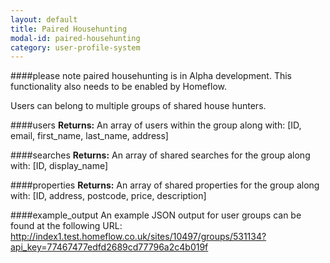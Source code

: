 ```yaml
---
layout: default
title: Paired Househunting
modal-id: paired-househunting
category: user-profile-system
---
```


####please note paired househunting is in Alpha development. This functionality also needs to be enabled by Homeflow.

Users can belong to multiple groups of shared house hunters.

####users
**Returns:** An array of users within the group along with: [ID, email, first_name, last_name, address]

####searches
**Returns:** An array of shared searches for the group along with: [ID, display_name]

####properties
**Returns:** An array of shared properties for the group along with: [ID, address, postcode, price, description]

####example_output
An example JSON output for user groups can be found at the following URL:
http://index1.test.homeflow.co.uk/sites/10497/groups/531134?api_key=77467477edfd2689cd77796a2c4b019f
